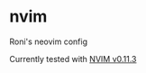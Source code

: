 # nvim

Roni's neovim config

Currently tested with [NVIM v0.11.3](https://github.com/neovim/neovim/releases/tag/v0.11.3)

